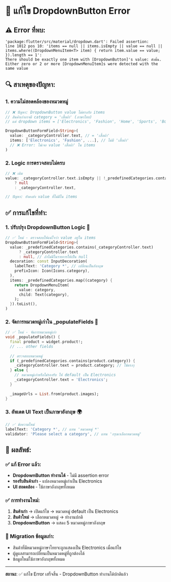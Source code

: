 # 🚨 แก้ไข DropdownButton Error

## ⚠️ Error ที่พบ:
```
'package:flutter/src/material/dropdown.dart': Failed assertion:
line 1012 pos 10: 'items == null || items.isEmpty || value == null || 
items.where((DropdownMenuItem<T> item) { return item.value == value; }).length == 1': 
There should be exactly one item with [DropdownButton]'s value: ดังนั้น. 
Either zero or 2 or more [DropdownMenuItem]s were detected with the same value
```

## 🔍 สาเหตุของปัญหา:

### 1. ความไม่สอดคล้องของหมวดหมู่
```dart
// ❌ ปัญหา: DropdownButton value ไม่ตรงกับ items
// สินค้าเก่าอาจมี category = 'เสื้อผ้า' (ภาษาไทย)
// แต่ dropdown items = ['Electronics', 'Fashion', 'Home', 'Sports', 'Books']

DropdownButtonFormField<String>(
  value: _categoryController.text, // = 'เสื้อผ้า' 
  items: ['Electronics', 'Fashion', ...], // ไม่มี 'เสื้อผ้า'
  // ❌ Error: ไม่เจอ value 'เสื้อผ้า' ใน items
)
```

### 2. Logic การตรวจสอบไม่ครบ
```dart
// ❌ เดิม
value: _categoryController.text.isEmpty || !_predefinedCategories.contains(_categoryController.text) 
    ? null 
    : _categoryController.text,

// ปัญหา: ยังคงส่ง value ที่ไม่มีใน items
```

## ✅ การแก้ไขที่ทำ:

### 1. ปรับปรุง DropdownButton Logic 🔧

```dart
// ✅ ใหม่ - ตรวจสอบให้แน่ใจว่า value อยู่ใน items
DropdownButtonFormField<String>(
  value: _predefinedCategories.contains(_categoryController.text) 
      ? _categoryController.text 
      : null, // ถ้าไม่มีในรายการให้เป็น null
  decoration: const InputDecoration(
    labelText: 'Category *', // เปลี่ยนเป็นอังกฤษ
    prefixIcon: Icon(Icons.category),
  ),
  items: _predefinedCategories.map((category) {
    return DropdownMenuItem(
      value: category,
      child: Text(category),
    );
  }).toList(),
)
```

### 2. จัดการหมวดหมู่เก่าใน _populateFields 📝

```dart
// ✅ ใหม่ - จัดการหมวดหมู่เก่า
void _populateFields() {
  final product = widget.product!;
  // ... other fields
  
  // ตรวจสอบหมวดหมู่
  if (_predefinedCategories.contains(product.category)) {
    _categoryController.text = product.category; // ใช้ตรงๆ
  } else {
    // หมวดหมู่เก่าหรือไม่รองรับ ให้ default เป็น Electronics
    _categoryController.text = 'Electronics';
  }
  
  _imageUrls = List.from(product.images);
}
```

### 3. อัพเดต UI Text เป็นภาษาอังกฤษ 🌍

```dart
// ✅ ข้อความใหม่
labelText: 'Category *', // แทน 'หมวดหมู่ *'
validator: 'Please select a category', // แทน 'กรุณาเลือกหมวดหมู่'
```

## 🎯 ผลลัพธ์:

### ✅ แก้ Error แล้ว:
- **DropdownButton ทำงานได้** - ไม่มี assertion error
- **รองรับสินค้าเก่า** - แปลงหมวดหมู่เก่าเป็น Electronics
- **UI สอดคล้อง** - ใช้ภาษาอังกฤษทั้งหมด

### ✅ การทำงานใหม่:
1. **สินค้าเก่า** → เปิดแก้ไข → หมวดหมู่ default เป็น Electronics
2. **สินค้าใหม่** → เลือกหมวดหมู่ → ทำงานปกติ
3. **DropdownButton** → แสดง 5 หมวดหมู่ภาษาอังกฤษ

### 🔄 Migration ข้อมูลเก่า:
- สินค้าที่มีหมวดหมู่ภาษาไทยจะถูกแสดงเป็น Electronics เมื่อแก้ไข
- ผู้ดูแลสามารถเปลี่ยนเป็นหมวดหมู่ที่ถูกต้องได้
- ข้อมูลใหม่ใช้ภาษาอังกฤษทั้งหมด

---
**สถานะ**: ✅ แก้ไข Error เสร็จสิ้น - DropdownButton ทำงานได้ปกติแล้ว